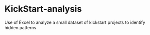 # KickStart-analysis
Use of Excel to analyze a small dataset of kickstart projects to identify hidden patterns
